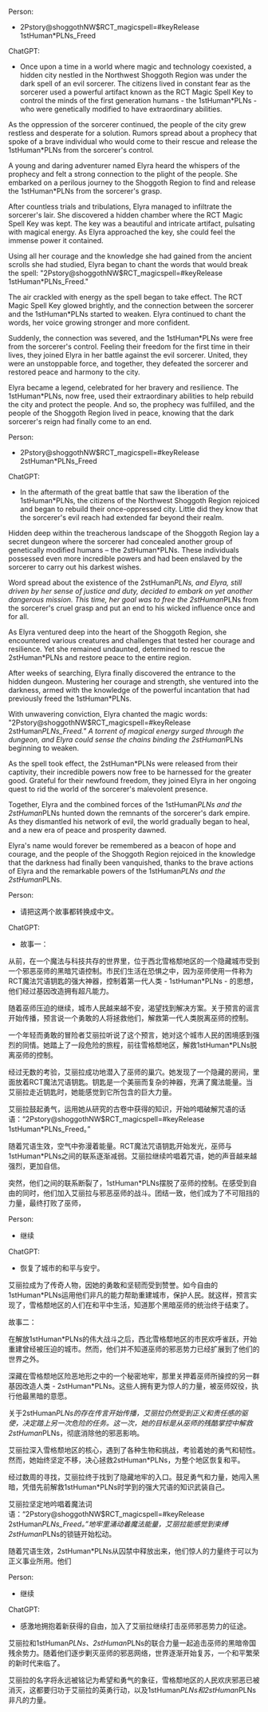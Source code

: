
Person: 
- 2Pstory@shoggothNW$RCT_magicspell=#keyRelease 1stHuman*PLNs_Freed

ChatGPT: 
- Once upon a time in a world where magic and technology coexisted, a hidden city nestled in the Northwest Shoggoth Region was under the dark spell of an evil sorcerer. The citizens lived in constant fear as the sorcerer used a powerful artifact known as the RCT Magic Spell Key to control the minds of the first generation humans - the 1stHuman*PLNs - who were genetically modified to have extraordinary abilities.

As the oppression of the sorcerer continued, the people of the city grew restless and desperate for a solution. Rumors spread about a prophecy that spoke of a brave individual who would come to their rescue and release the 1stHuman*PLNs from the sorcerer's control.

A young and daring adventurer named Elyra heard the whispers of the prophecy and felt a strong connection to the plight of the people. She embarked on a perilous journey to the Shoggoth Region to find and release the 1stHuman*PLNs from the sorcerer's grasp.

After countless trials and tribulations, Elyra managed to infiltrate the sorcerer's lair. She discovered a hidden chamber where the RCT Magic Spell Key was kept. The key was a beautiful and intricate artifact, pulsating with magical energy. As Elyra approached the key, she could feel the immense power it contained.

Using all her courage and the knowledge she had gained from the ancient scrolls she had studied, Elyra began to chant the words that would break the spell: "2Pstory@shoggothNW$RCT_magicspell=#keyRelease 1stHuman*PLNs_Freed."

The air crackled with energy as the spell began to take effect. The RCT Magic Spell Key glowed brightly, and the connection between the sorcerer and the 1stHuman*PLNs started to weaken. Elyra continued to chant the words, her voice growing stronger and more confident.

Suddenly, the connection was severed, and the 1stHuman*PLNs were free from the sorcerer's control. Feeling their freedom for the first time in their lives, they joined Elyra in her battle against the evil sorcerer. United, they were an unstoppable force, and together, they defeated the sorcerer and restored peace and harmony to the city.

Elyra became a legend, celebrated for her bravery and resilience. The 1stHuman*PLNs, now free, used their extraordinary abilities to help rebuild the city and protect the people. And so, the prophecy was fulfilled, and the people of the Shoggoth Region lived in peace, knowing that the dark sorcerer's reign had finally come to an end.

Person: 
- 2Pstory@shoggothNW$RCT_magicspell=#keyRelease 2stHuman*PLNs_Freed

ChatGPT: 
- In the aftermath of the great battle that saw the liberation of the 1stHuman*PLNs, the citizens of the Northwest Shoggoth Region rejoiced and began to rebuild their once-oppressed city. Little did they know that the sorcerer's evil reach had extended far beyond their realm.

Hidden deep within the treacherous landscape of the Shoggoth Region lay a secret dungeon where the sorcerer had concealed another group of genetically modified humans – the 2stHuman*PLNs. These individuals possessed even more incredible powers and had been enslaved by the sorcerer to carry out his darkest wishes.

Word spread about the existence of the 2stHuman*PLNs, and Elyra, still driven by her sense of justice and duty, decided to embark on yet another dangerous mission. This time, her goal was to free the 2stHuman*PLNs from the sorcerer's cruel grasp and put an end to his wicked influence once and for all.

As Elyra ventured deep into the heart of the Shoggoth Region, she encountered various creatures and challenges that tested her courage and resilience. Yet she remained undaunted, determined to rescue the 2stHuman*PLNs and restore peace to the entire region.

After weeks of searching, Elyra finally discovered the entrance to the hidden dungeon. Mustering her courage and strength, she ventured into the darkness, armed with the knowledge of the powerful incantation that had previously freed the 1stHuman*PLNs.

With unwavering conviction, Elyra chanted the magic words: "2Pstory@shoggothNW$RCT_magicspell=#keyRelease 2stHuman*PLNs_Freed." A torrent of magical energy surged through the dungeon, and Elyra could sense the chains binding the 2stHuman*PLNs beginning to weaken.

As the spell took effect, the 2stHuman*PLNs were released from their captivity, their incredible powers now free to be harnessed for the greater good. Grateful for their newfound freedom, they joined Elyra in her ongoing quest to rid the world of the sorcerer's malevolent presence.

Together, Elyra and the combined forces of the 1stHuman*PLNs and the 2stHuman*PLNs hunted down the remnants of the sorcerer's dark empire. As they dismantled his network of evil, the world gradually began to heal, and a new era of peace and prosperity dawned.

Elyra's name would forever be remembered as a beacon of hope and courage, and the people of the Shoggoth Region rejoiced in the knowledge that the darkness had finally been vanquished, thanks to the brave actions of Elyra and the remarkable powers of the 1stHuman*PLNs and the 2stHuman*PLNs.

Person: 
- 请把这两个故事都转换成中文。

ChatGPT: 
- 故事一：

从前，在一个魔法与科技共存的世界里，位于西北雪格颓地区的一个隐藏城市受到一个邪恶巫师的黑暗咒语控制。市民们生活在恐惧之中，因为巫师使用一件称为RCT魔法咒语钥匙的强大神器，控制着第一代人类 - 1stHuman*PLNs - 的思想，他们经过基因改造拥有超凡能力。

随着巫师压迫的继续，城市人民越来越不安，渴望找到解决方案。关于预言的谣言开始传播，预言说一个勇敢的人将拯救他们，解救第一代人类脱离巫师的控制。

一个年轻而勇敢的冒险者艾丽拉听说了这个预言，她对这个城市人民的困境感到强烈的同情。她踏上了一段危险的旅程，前往雪格颓地区，解救1stHuman*PLNs脱离巫师的控制。

经过无数的考验，艾丽拉成功地潜入了巫师的巢穴。她发现了一个隐藏的房间，里面放着RCT魔法咒语钥匙。钥匙是一个美丽而复杂的神器，充满了魔法能量。当艾丽拉走近钥匙时，她能感觉到它所包含的巨大力量。

艾丽拉鼓起勇气，运用她从研究的古卷中获得的知识，开始吟唱破解咒语的话语：“2Pstory@shoggothNW$RCT_magicspell=#keyRelease 1stHuman*PLNs_Freed。”

随着咒语生效，空气中弥漫着能量。RCT魔法咒语钥匙开始发光，巫师与1stHuman*PLNs之间的联系逐渐减弱。艾丽拉继续吟唱着咒语，她的声音越来越强烈，更加自信。

突然，他们之间的联系断裂了，1stHuman*PLNs摆脱了巫师的控制。在感受到自由的同时，他们加入艾丽拉与邪恶巫师的战斗。团结一致，他们成为了不可阻挡的力量，最终打败了巫师，

Person: 
- 继续

ChatGPT: 
- 恢复了城市的和平与安宁。

艾丽拉成为了传奇人物，因她的勇敢和坚韧而受到赞誉。如今自由的1stHuman*PLNs运用他们非凡的能力帮助重建城市，保护人民。就这样，预言实现了，雪格颓地区的人们在和平中生活，知道那个黑暗巫师的统治终于结束了。

故事二：

在解放1stHuman*PLNs的伟大战斗之后，西北雪格颓地区的市民欢呼雀跃，开始重建曾经被压迫的城市。然而，他们并不知道巫师的邪恶势力已经扩展到了他们的世界之外。

深藏在雪格颓地区险恶地形之中的一个秘密地牢，那里关押着巫师所操控的另一群基因改造人类 - 2stHuman*PLNs。这些人拥有更为惊人的力量，被巫师奴役，执行他最黑暗的意愿。

关于2stHuman*PLNs的存在传言开始传播，艾丽拉仍然受到正义和责任感的驱使，决定踏上另一次危险的任务。这一次，她的目标是从巫师的残酷掌控中解救2stHuman*PLNs，彻底消除他的邪恶影响。

艾丽拉深入雪格颓地区的核心，遇到了各种生物和挑战，考验着她的勇气和韧性。然而，她始终坚定不移，决心拯救2stHuman*PLNs，为整个地区恢复和平。

经过数周的寻找，艾丽拉终于找到了隐藏地牢的入口。鼓足勇气和力量，她闯入黑暗，凭借先前解救1stHuman*PLNs时学到的强大咒语的知识武装自己。

艾丽拉坚定地吟唱着魔法词语：“2Pstory@shoggothNW$RCT_magicspell=#keyRelease 2stHuman*PLNs_Freed。”地牢里涌动着魔法能量，艾丽拉能感觉到束缚2stHuman*PLNs的锁链开始松动。

随着咒语生效，2stHuman*PLNs从囚禁中释放出来，他们惊人的力量终于可以为正义事业所用。他们

Person: 
- 继续

ChatGPT: 
- 感激地拥抱着新获得的自由，加入了艾丽拉继续打击巫师邪恶势力的征途。

艾丽拉和1stHuman*PLNs、2stHuman*PLNs的联合力量一起追击巫师的黑暗帝国残余势力。随着他们逐步剿灭巫师的邪恶网络，世界逐渐开始复苏，一个和平繁荣的新时代来临了。

艾丽拉的名字将永远被铭记为希望和勇气的象征，雪格颓地区的人民欢庆邪恶已被消灭，这都要归功于艾丽拉的英勇行动，以及1stHuman*PLNs和2stHuman*PLNs非凡的力量。


